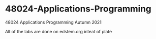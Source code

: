 # 48024-Applications-Programming
48024 Applications Programming Autumn 2021

All of the labs are done on edstem.org inteat of plate
